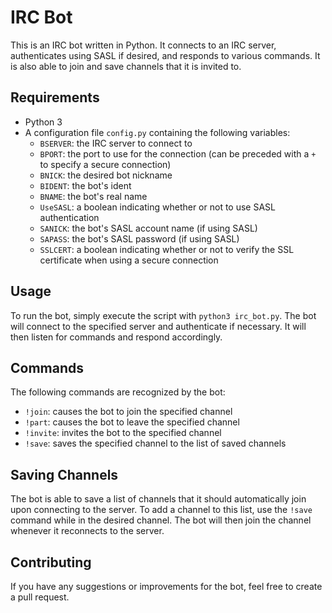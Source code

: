 # IRC Bot

This is an IRC bot written in Python. It connects to an IRC server, authenticates using SASL if desired, and responds to various commands. It is also able to join and save channels that it is invited to.

## Requirements

- Python 3
- A configuration file `config.py` containing the following variables:
  - `BSERVER`: the IRC server to connect to
  - `BPORT`: the port to use for the connection (can be preceded with a `+` to specify a secure connection)
  - `BNICK`: the desired bot nickname
  - `BIDENT`: the bot's ident
  - `BNAME`: the bot's real name
  - `UseSASL`: a boolean indicating whether or not to use SASL authentication
  - `SANICK`: the bot's SASL account name (if using SASL)
  - `SAPASS`: the bot's SASL password (if using SASL)
  - `SSLCERT`: a boolean indicating whether or not to verify the SSL certificate when using a secure connection
  
## Usage

To run the bot, simply execute the script with `python3 irc_bot.py`. The bot will connect to the specified server and authenticate if necessary. It will then listen for commands and respond accordingly.

## Commands

The following commands are recognized by the bot:

- `!join`: causes the bot to join the specified channel
- `!part`: causes the bot to leave the specified channel
- `!invite`: invites the bot to the specified channel
- `!save`: saves the specified channel to the list of saved channels

## Saving Channels

The bot is able to save a list of channels that it should automatically join upon connecting to the server. To add a channel to this list, use the `!save` command while in the desired channel. The bot will then join the channel whenever it reconnects to the server.

## Contributing

If you have any suggestions or improvements for the bot, feel free to create a pull request.
